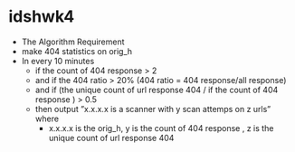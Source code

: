 # idshwk4

* The Algorithm Requirement
* make 404 statistics on orig_h
* In every 10 minutes
  * if the count of 404 response > 2
  * and if the 404 ratio > 20% (404 ratio = 404 response/all response)
  *  and if (the unique count of url response 404 / if the count of 404 response ) > 0.5
  * then output ”x.x.x.x is a scanner with y scan attemps on z urls” where
    * x.x.x.x is the orig_h, y is the count of 404 response , z is the unique count of url response 404